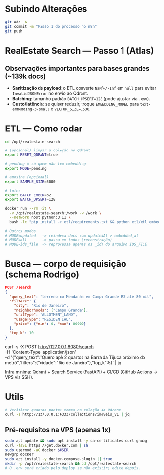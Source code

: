 # Subindo Alterações
```bash
git add -A
git commit -m "Passo 1 do processo no n8n"
git push

```

# RealEstate Search — Passo 1 (Atlas)

## Observações importantes para bases grandes (~139k docs)
- **Sanitização de payload**: o ETL converte `NaN`/`+/-Inf` em `null` para evitar `InvalidJSONError` no envio ao Qdrant.
- **Batching**: tamanho padrão `BATCH_UPSERT=128` (pode ajustar via `.env`).
- **Custo/latência**: se quiser reduzir, troque `EMBEDDING_MODEL` para `text-embedding-3-small` e `VECTOR_SIZE=1536`.

# ETL — Como rodar

```bash
cd /opt/realestate-search

# (opcional) limpar a coleção no Qdrant
export RESET_QDRANT=true

# pending = só quem não tem embedding
export MODE=pending

# amostra (opcional)
export SAMPLE_SIZE=5000

# lotes
export BATCH_EMBED=32
export BATCH_UPSERT=128

docker run --rm -it \
  -v /opt/realestate-search:/work -w /work \
  --network host python:3.11 \
  bash -lc "pip install -r etl/requirements.txt && python etl/etl_embeddings.py"

# Outros modos
# MODE=updated   -> reindexa docs com updatedAt > embedded_at
# MODE=all       -> passa em todos (reconstrução)
# MODE=ids_file  -> reprocessa apenas os _ids do arquivo IDS_FILE
```

# Busca — corpo de requisição (schema Rodrigo)

```json
POST /search
{
  "query_text": "terreno no Mendanha em Campo Grande RJ até 80 mil",
  "filters": {
    "city": "Rio de Janeiro",
    "neighborhoods": ["Campo Grande"],
    "unitType": "ALLOTMENT_LAND",
    "usageType": "RESIDENTIAL",
    "price": {"min": 0, "max": 80000}
  },
  "top_k": 10
}
```



curl -s -X POST http://127.0.0.1:8080/search \
    -H 'Content-Type: application/json' \
    -d '{"query_text":"Quero apê 2 quartos na Barra da Tijuca próximo do metrô","filters":{"cidade":"Rio de Janeiro"},"top_k":5}' | jq


Infra mínima: Qdrant + Search Service (FastAPI) + CI/CD (GitHub Actions -> VPS via SSH).

# Utils

```bash
# Verificar quantos pontos temos na coleção do Qdrant
curl -s http://127.0.0.1:6333/collections/imoveis_v1 | jq
```

## Pré-requisitos na VPS (apenas 1x)

```bash
sudo apt update && sudo apt install -y ca-certificates curl gnupg
curl -fsSL https://get.docker.com | sh
sudo usermod -aG docker $USER
newgrp docker
sudo apt install -y docker-compose-plugin || true
mkdir -p /opt/realestate-search && cd /opt/realestate-search
# O .env será criado pelo deploy se não existir; edite depois.
```
